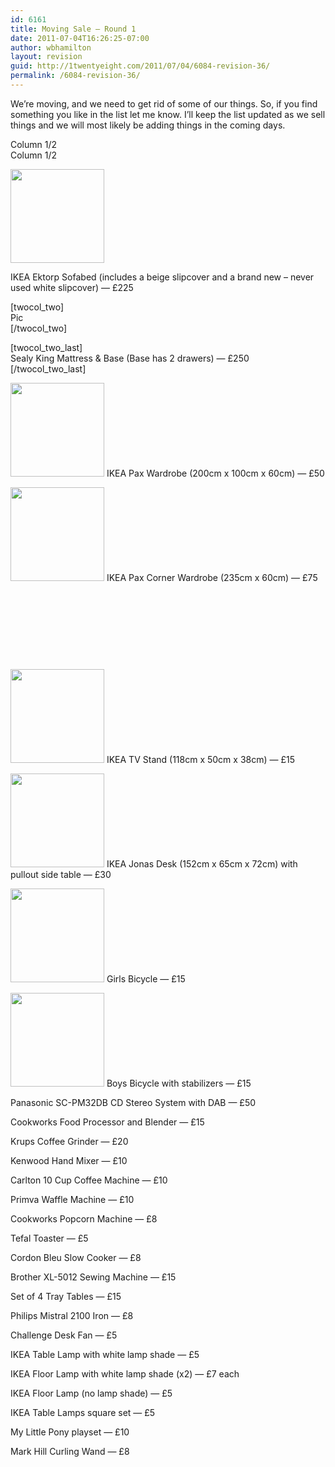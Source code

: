 ```yaml
---
id: 6161
title: Moving Sale — Round 1
date: 2011-07-04T16:26:25-07:00
author: wbhamilton
layout: revision
guid: http://1twentyeight.com/2011/07/04/6084-revision-36/
permalink: /6084-revision-36/
---
```

We&#8217;re moving, and we need to get rid of some of our things. So, if you find something you like in the list let me know. I&#8217;ll keep the list updated as we sell things and we will most likely be adding things in the coming days.

<div class="twocol-one">
  Column 1/2
</div>

<div class="twocol-one last">
  Column 1/2
</div>

<div class="clear">
</div>

<div class="twocol-one">
</div>

  
[<img class="size-thumbnail wp-image-6127 alignnone" title="DSCN2393" src="http://1twentyeight.com/wp-content/uploads/2011/07/DSCN2393-150x150.jpg" alt="" width="150" height="150" />](http://1twentyeight.com/wp-content/uploads/2011/07/DSCN2393.jpg)  


<div class="twocol-one">
</div>

<div class="twocol-one last">
  IKEA Ektorp Sofabed (includes a beige slipcover and a brand new &#8211; never used white slipcover) — £225<br />
</div>

<div class="clear">
</div>

[twocol_two]  
Pic  
[/twocol_two]

[twocol\_two\_last]  
Sealy King Mattress & Base (Base has 2 drawers) — £250  
[/twocol\_two\_last]

[<img class="size-thumbnail wp-image-6123 alignnone" title="DSCN2389" src="http://1twentyeight.com/wp-content/uploads/2011/07/DSCN2389-150x150.jpg" alt="" width="150" height="150" />](http://1twentyeight.com/wp-content/uploads/2011/07/DSCN2389.jpg) IKEA Pax Wardrobe (200cm x 100cm x 60cm) — £50

[<img class="size-thumbnail wp-image-6128 alignnone" title="DSCN2395" src="http://1twentyeight.com/wp-content/uploads/2011/07/DSCN2395-150x150.jpg" alt="" width="150" height="150" />](http://1twentyeight.com/wp-content/uploads/2011/07/DSCN2395.jpg) IKEA Pax Corner Wardrobe (235cm x 60cm) — £75

&nbsp;

&nbsp;

&nbsp;

&nbsp;

[<img class="alignnone size-thumbnail wp-image-6126" title="DSCN2392" src="http://1twentyeight.com/wp-content/uploads/2011/07/DSCN2392-150x150.jpg" alt="" width="150" height="150" />](http://1twentyeight.com/wp-content/uploads/2011/07/DSCN2392.jpg) IKEA TV Stand (118cm x 50cm x 38cm) — £15

[<img class="alignnone size-thumbnail wp-image-6125" title="DSCN2391" src="http://1twentyeight.com/wp-content/uploads/2011/07/DSCN2391-150x150.jpg" alt="" width="150" height="150" />](http://1twentyeight.com/wp-content/uploads/2011/07/DSCN2391.jpg) IKEA Jonas Desk (152cm x 65cm x 72cm) with pullout side table — £30

[<img class="alignnone size-thumbnail wp-image-6106" title="DSCN2421" src="http://1twentyeight.com/wp-content/uploads/2011/07/DSCN2421-150x150.jpg" alt="" width="150" height="150" />](http://1twentyeight.com/wp-content/uploads/2011/07/DSCN2421.jpg) Girls Bicycle — £15

[<img class="alignnone size-thumbnail wp-image-6105" title="DSCN2420" src="http://1twentyeight.com/wp-content/uploads/2011/07/DSCN2420-150x150.jpg" alt="" width="150" height="150" />](http://1twentyeight.com/wp-content/uploads/2011/07/DSCN2420.jpg) Boys Bicycle with stabilizers — £15

Panasonic SC-PM32DB CD Stereo System with DAB — £50

Cookworks Food Processor and Blender — £15

Krups Coffee Grinder — £20

Kenwood Hand Mixer — £10

Carlton 10 Cup Coffee Machine — £10

Primva Waffle Machine — £10

Cookworks Popcorn Machine — £8

Tefal Toaster — £5

Cordon Bleu Slow Cooker — £8

Brother XL-5012 Sewing Machine — £15

Set of 4 Tray Tables — £15

Philips Mistral 2100 Iron — £8

Challenge Desk Fan — £5

IKEA Table Lamp with white lamp shade — £5

IKEA Floor Lamp with white lamp shade (x2) — £7 each

IKEA Floor Lamp (no lamp shade) — £5

IKEA Table Lamps square set — £5

My Little Pony playset — £10

Mark Hill Curling Wand — £8

&nbsp;